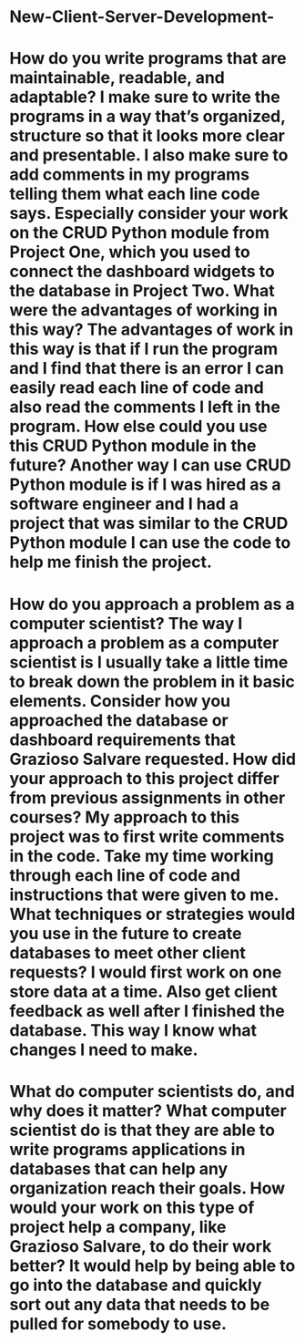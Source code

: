# New-Client-Server-Development-

# How do you write programs that are maintainable, readable, and adaptable? I make sure to write the programs in a way that’s organized, structure so that it looks more clear and presentable. I also make sure to add comments in my programs telling them what each line code says. Especially consider your work on the CRUD Python module from Project One, which you used to connect the dashboard widgets to the database in Project Two. What were the advantages of working in this way? The advantages of work in this way is that if I run the program and I find that there is an error I can easily read each line of code and also read the comments I left in the program. How else could you use this CRUD Python module in the future? Another way I can use CRUD Python module is if I was hired as a software engineer and I had a project that was similar to the CRUD Python module I can use the code to help me finish the project.


# How do you approach a problem as a computer scientist? The way I approach a problem as a computer scientist is I usually take a little time to break down the problem in it basic elements. Consider how you approached the database or dashboard requirements that Grazioso Salvare requested. How did your approach to this project differ from previous assignments in other courses? My approach to this project was to first write comments in the code. Take my time working through each line of code and instructions that were given to me. What techniques or strategies would you use in the future to create databases to meet other client requests? I would first work on one store data at a time. Also get client feedback as well after I finished the database. This way I know what changes I need to make.
    
    
# What do computer scientists do, and why does it matter? What computer scientist do is that they are able to write programs applications in databases that can help any organization reach their goals. How would your work on this type of project help a company, like Grazioso Salvare, to do their work better? It would help by being able to go into the database and quickly sort out any data that needs to be pulled for somebody to use.
